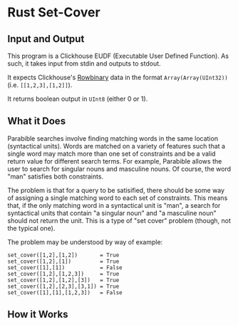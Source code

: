 # Rust Set-Cover

## Input and Output

This program is a Clickhouse EUDF (Executable User Defined Function). As such, it takes input from stdin and outputs to stdout.

It expects Clickhouse's [Rowbinary](https://clickhouse.com/docs/en/interfaces/formats/#rowbinary) data in the format `Array(Array(UInt32))` (i.e. `[[1,2,3],[1,2]]`).

It returns boolean output in `UInt8` (either 0 or 1).

## What it Does

Parabible searches involve finding matching words in the same location (syntactical units). Words are matched on a variety of features such that a single word may match more than one set of constraints and be a valid return value for different search terms. For example, Parabible allows the user to search for singular nouns and masculine nouns. Of course, the word "man" satisfies both constraints.

The problem is that for a query to be satisified, there should be some way of assigning a single matching word to each set of constraints. This means that, if the only matching word in a syntactical unit is "man", a search for syntactical units that contain "a singular noun" and "a masculine noun" should not return the unit. This is a type of "set cover" problem (though, not the typical one).

The problem may be understood by way of example:

```
set_cover([1,2],[1,2]) 	     = True
set_cover([1,2],[1])         = True
set_cover([1],[1])           = False
set_cover([1,2],[1,2,3])     = True
set_cover([1,2],[1,2],[3])   = True
set_cover([1,2],[2,3],[3,1]) = True
set_cover([1],[1],[1,2,3])   = False
```

## How it Works
